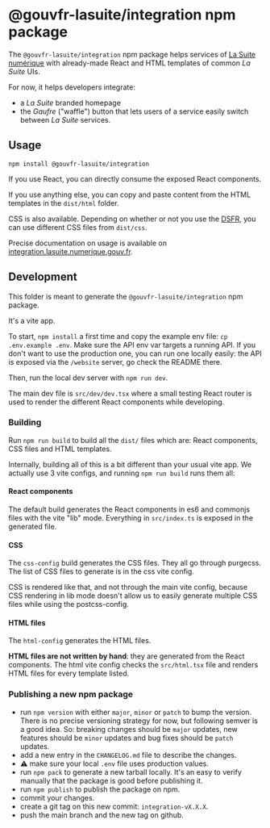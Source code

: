 # @gouvfr-lasuite/integration npm package

The `@gouvfr-lasuite/integration` npm package helps services of [La Suite numérique](https://lasuite.numerique.gouv.fr/) with already-made React and HTML templates of common _La Suite_ UIs.

For now, it helps developers integrate:

- a _La Suite_ branded homepage
- the _Gaufre_ ("waffle") button that lets users of a service easily switch between _La Suite_ services.

## Usage

```
npm install @gouvfr-lasuite/integration
```

If you use React, you can directly consume the exposed React components.

If you use anything else, you can copy and paste content from the HTML templates in the `dist/html` folder.

CSS is also available. Depending on whether or not you use the [DSFR](https://www.systeme-de-design.gouv.fr/), you can use different CSS files from `dist/css`.

Precise documentation on usage is available on [integration.lasuite.numerique.gouv.fr](https://integration.lasuite.numerique.gouv.fr).

## Development

This folder is meant to generate the `@gouvfr-lasuite/integration` npm package.

It's a vite app.

To start, `npm install` a first time and copy the example env file: `cp .env.example .env`. Make sure the API env var targets a running API. If you don't want to use the production one, you can run one locally easily: the API is exposed via the `/website` server, go check the README there.

Then, run the local dev server with `npm run dev`.

The main dev file is `src/dev/dev.tsx` where a small testing React router is used to render the different React components while developing.

### Building

Run `npm run build` to build all the `dist/` files which are: React components, CSS files and HTML templates.

Internally, building all of this is a bit different than your usual vite app. We actually use 3 vite configs, and running `npm run build` runs them all:

#### React components

The default build generates the React components in es6 and commonjs files with the vite "lib" mode. Everything in `src/index.ts` is exposed in the generated file.

#### CSS

The `css-config` build generates the CSS files. They all go through purgecss. The list of CSS files to generate is in the css vite config.

CSS is rendered like that, and not through the main vite config, because CSS rendering in lib mode doesn't allow us to easily generate multiple CSS files while using the postcss-config.

#### HTML files

The `html-config` generates the HTML files.

**HTML files are not written by hand**: they are generated from the React components. The html vite config checks the `src/html.tsx` file and renders HTML files for every template listed.

### Publishing a new npm package

- run `npm version` with either `major`, `minor` or `patch` to bump the version. There is no precise versioning strategy for now, but following semver is a good idea. So: breaking changes should be `major` updates, new features should be `minor` updates and bug fixes should be `patch` updates.
- add a new entry in the `CHANGELOG.md` file to describe the changes.
- :warning: make sure your local `.env` file uses production values.
- run `npm pack` to generate a new tarball locally. It's an easy to verify manually that the package is good before publishing it.
- run `npm publish` to publish the package on npm.
- commit your changes.
- create a git tag on this new commit: `integration-vX.X.X`.
- push the main branch and the new tag on github.
